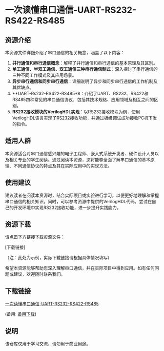 # 一次读懂串口通信-UART-RS232-RS422-RS485

## 资源介绍

本资源文件详细介绍了串口通信的相关概念，涵盖了以下内容：

1. **并行通信和串行通信概念**：解释了并行通信和串行通信的基本原理及其区别。
2. **单工通信、半双工通信、双工通信三种串行通信制式**：深入探讨了串行通信的三种不同工作模式及其应用场景。
3. **异步串行通信和同步串行通信**：详细说明了异步和同步串行通信的工作机制及其优缺点。
4. **UART-Rs232-RS422-RS485*8：介绍了UART、RS232、RS422和RS485四种常见的串口通信协议，包括其技术规格、应用领域及相互之间的区别。
5. **RS232接收模块的VerilogHDL实现**：以RS232接收模块为例，使用VerilogHDL语言实现了RS232接收功能，并通过板级调试成功接收PC机下发的指令。

## 适用人群

本资源适合对串口通信感兴趣的电子工程师、嵌入式系统开发者、硬件设计人员以及相关专业的学生阅读。通过阅读本资源，您将能够全面了解串口通信的基本原理、不同通信协议的特点及其在实际应用中的实现方法。

## 使用建议

建议读者在阅读本资源时，结合实际项目或实验进行学习，以便更好地理解和掌握串口通信的相关知识。同时，可以参考资源中提供的VerilogHDL代码，尝试在自己的开发环境中实现RS232接收功能，进一步提升实践能力。

## 资源下载

请点击下方链接下载资源文件：

[下载链接]

（注：此处为示例，实际下载链接请根据具体情况填写）

希望本资源能够帮助您深入理解串口通信，并在实际项目中得到应用。如有任何问题或建议，欢迎随时联系我们。

## 下载链接
[一次读懂串口通信-UART-RS232-RS422-RS485](https://pan.quark.cn/s/7eca8c4670f9) 

(备用: [备用下载](https://pan.baidu.com/s/1OWGq-a7xp-kMX73y-W04Bw?pwd=1234))

## 说明

该仓库仅用于学习交流，请勿用于商业用途。
